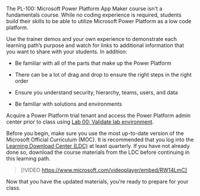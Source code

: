  
The PL-100: Microsoft Power Platform App Maker course isn't a fundamentals course. While no coding experience is required, students build their skills to be able to utilize Microsoft Power Platform as a low code platform. 

Use the trainer demos and your own experience to demonstrate each learning path’s purpose and watch for links to additional information that you want to share with your students. In addition: 

- Be familiar with all of the parts that make up the Power Platform 

- There can be a lot of drag and drop to ensure the right steps in the right order  

- Ensure you understand security, hierarchy, teams, users, and data 

- Be familiar with solutions and environments 

Acquire a Power Platform trial tenant and access the Power Platform admin center prior to class using [Lab 00: Validate lab environment](https://microsoftlearning.github.io/PL-100-Microsoft-Power-Platform-App-Maker/Instructions/Labs/Lab00-Validate-lab-environment.html). 

Before you begin, make sure you use the most up-to-date version of the Microsoft Official Curriculum (MOC). It is recommended that you log into the [Learning Download Center (LDC)](https://aka.ms/ldc) at least quarterly. If you have not already done so, download the course materials from the LDC before continuing in this learning path.  

> [!VIDEO https://www.microsoft.com/videoplayer/embed/RW14LmC] 

Now that you have the updated materials, you’re ready to prepare for your class. 